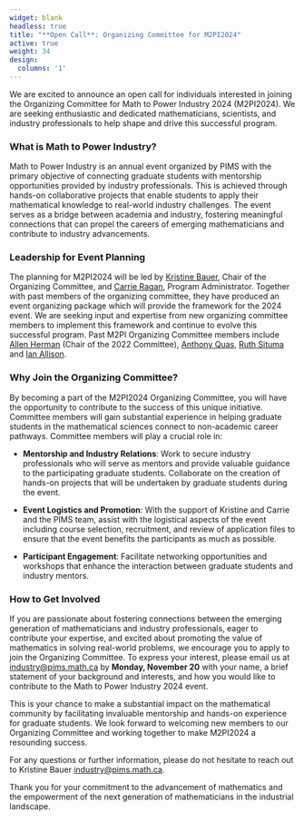 ```yaml
---
widget: blank
headless: true
title: "**Open Call**: Organizing Committee for M2PI2024"
active: true
weight: 34
design:
  columns: '1'
---
```


We are excited to announce an open call for individuals interested in joining
the Organizing Committee for Math to Power Industry 2024 (M2PI2024). We are
seeking enthusiastic and dedicated mathematicians, scientists, and industry
professionals to help shape and drive this successful program.


### What is Math to Power Industry?


Math to Power Industry is an annual event organized by PIMS with the primary
objective of connecting graduate students with mentorship opportunities provided
by industry professionals. This is achieved through hands-on collaborative
projects that enable students to apply their mathematical knowledge to
real-world industry challenges. The event serves as a bridge between academia
and industry, fostering meaningful connections that can propel the careers of
emerging mathematicians and contribute to industry advancements.


### Leadership for Event Planning

The planning for M2PI2024 will be led by [Kristine Bauer](/authors/bauerk/),
Chair of the Organizing Committee, and [Carrie Ragan](/authors/ragan/), Program
Administrator.  Together with past members of the organizing committee, they
have produced an event organizing package which will provide the framework for
the 2024 event. We are seeking input and expertise from new organizing committee
members to implement this framework and continue to evolve this successful
program. Past M2PI Organizing Committee members include [Allen
Herman](/authors/hermana/) (Chair of the 2022 Committee), [Anthony
Quas](/authors/aquas/), [Ruth Situma](/authors/rsituma/) and [Ian
Allison](/authors/iana/).


### Why Join the Organizing Committee?

By becoming a part of the M2PI2024 Organizing Committee, you will have the
opportunity to contribute to the success of this unique initiative. Committee
members will gain substantial experience in helping graduate students in the
mathematical sciences connect to non-academic career pathways. Committee members
will play a crucial role in:

* **Mentorship and Industry Relations**: Work to secure industry professionals who
  will serve as mentors and provide valuable guidance to the participating
  graduate students. Collaborate on the creation of hands-on projects that will
  be undertaken by graduate students during the event.

* **Event Logistics and Promotion**: With the support of Kristine and Carrie and the
  PIMS team, assist with the logistical aspects of the event including course
  selection, recruitment, and review of application files to ensure that the
  event benefits the participants as much as possible.

* **Participant Engagement**: Facilitate networking opportunities and workshops that
  enhance the interaction between graduate students and industry mentors.


### How to Get Involved


If you are passionate about fostering connections between the emerging
generation of mathematicians and industry professionals, eager to contribute
your expertise, and excited about promoting the value of mathematics in solving
real-world problems, we encourage you to apply to join the Organizing Committee.
To express your interest, please email us at industry@pims.math.ca by **Monday,
November 20** with your name, a brief statement of your background and interests,
and how you would like to contribute to the Math to Power Industry 2024 event.


This is your chance to make a substantial impact on the mathematical community
by facilitating invaluable mentorship and hands-on experience for graduate
students. We look forward to welcoming new members to our Organizing Committee
and working together to make M2PI2024 a resounding success.


For any questions or further information, please do not hesitate to reach out to
Kristine Bauer <industry@pims.math.ca>.


Thank you for your commitment to the advancement of mathematics and the
empowerment of the next generation of mathematicians in the industrial
landscape.
